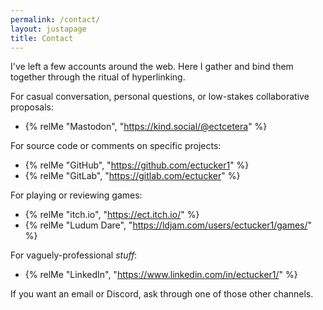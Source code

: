 ```yaml
---
permalink: /contact/
layout: justapage
title: Contact
---
```

I've left a few accounts around the web.
Here I gather and bind them together through the ritual of hyperlinking.

For casual conversation, personal questions, or low-stakes collaborative proposals:
- {% relMe "Mastodon", "https://kind.social/@ectcetera" %}

For source code or comments on specific projects:
- {% relMe "GitHub", "https://github.com/ectucker1" %}
- {% relMe "GitLab", "https://gitlab.com/ectucker" %}

For playing or reviewing games:
- {% relMe "itch.io", "https://ect.itch.io/" %}
- {% relMe "Ludum Dare", "https://ldjam.com/users/ectucker1/games/" %}

For vaguely-professional _stuff_:
- {% relMe "LinkedIn", "https://www.linkedin.com/in/ectucker1/" %}

If you want an email or Discord, ask through one of those other channels.
